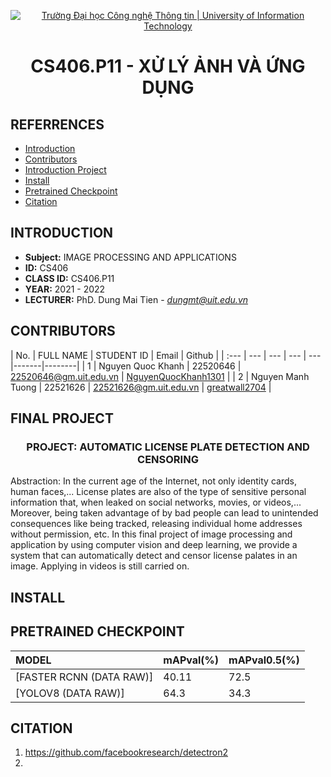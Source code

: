 <!-- Banner -->
<p align="center">
  <a href="https://www.uit.edu.vn/" title="Trường Đại học Công nghệ Thông tin" style="border: none;">
    <img src="https://i.imgur.com/WmMnSRt.png" alt="Trường Đại học Công nghệ Thông tin | University of Information Technology">
  </a>
</p>

<!-- Title -->
<h1 align="center"><b>CS406.P11 - XỬ LÝ ẢNH VÀ ỨNG DỤNG</b></h1>

## REFERRENCES
* [Introduction](#giới-thiệu-môn-học)
* [Contributors](#giới-thiệu-nhóm)
* [Introduction Project](#giới-thiệu-đề-tài)
* [Install](#cài-đặt)
* [Pretrained Checkpoint](#checkpoint)
* [Citation](#tài-liệu-tham-khảo)

<a name ="giới-thiệu-môn-học"></a>
## INTRODUCTION
* **Subject:** IMAGE PROCESSING AND APPLICATIONS
* **ID:** CS406
* **CLASS ID:** CS406.P11
* **YEAR:** 2021 - 2022
* **LECTURER:** PhD. Dung Mai Tien - *dungmt@uit.edu.vn*

<a name ="giới-thiệu-nhóm"></a>
## CONTRIBUTORS
| No. | FULL NAME | STUDENT ID | Email | Github | 
| :--- | --- | --- | --- | --- |-------|--------|
| 1 | Nguyen Quoc Khanh | 22520646 | 22520646@gm.uit.edu.vn | [NguyenQuocKhanh1301](https://github.com/NguyenQuocKhanh1301) | 
| 2 | Nguyen Manh Tuong | 22521626 |  22521626@gm.uit.edu.vn | [greatwall2704](https://github.com/greatwall2704) | 

<a name ="giới-thiệu-đề-tài"></a>
## FINAL PROJECT
<h3 align="center">PROJECT: AUTOMATIC LICENSE PLATE DETECTION AND CENSORING</h3>
Abstraction: In the current age of the Internet, not only identity cards, human faces,... License plates are also of the type of sensitive personal information that, when leaked on social networks, movies, or videos,... Moreover, being taken advantage of by bad people can lead to unintended consequences like being tracked, releasing individual home addresses without permission, etc. In this final project of image processing and application by using computer vision and deep learning, we provide a system that can automatically detect and censor license palates in an image. Applying in videos is still carried on.

<a name ="cài-đặt"></a>
## INSTALL

<a name ="checkpoints"></a>
## PRETRAINED CHECKPOINT
| MODEL | mAPval(%) | mAPval0.5(%) | 
| :--- | --- | --- |  
| [FASTER RCNN (DATA RAW)]| 40.11 | 72.5 |  
| [YOLOV8 (DATA RAW)]| 64.3 | 34.3 | 

<a name = "tài-liệu-tham-khảo"></a>
## CITATION
1. https://github.com/facebookresearch/detectron2
2. 

